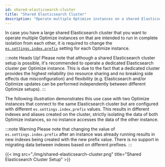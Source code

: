```yaml
---
id: shared-elasticsearch-cluster
title: "Shared Elasticsearch Cluster"
description: "Operate multiple Optimize instances on a shared Elasticsearch cluster."
---
```


In case you have a large shared Elasticsearch cluster that you want to operate multiple Optimize instances on that are intended to run in complete isolation from each other, it is required to change the [`es.settings.index.prefix`](../configuration/#index-settings) setting for each Optimize instance.

:::note Heads Up!
Please note that although a shared Elasticsearch cluster setup is possible, it's recommended to operate a dedicated Elasticsearch cluster per Optimize instance.
This is due to the fact that a dedicated cluster provides the highest reliability (no resource sharing and no breaking side effects due misconfiguration) and flexibility (e.g. Elasticsearch and/or Optimize updates can be performed independently between different Optimize setups).
:::

The following illustration demonstrates this use case with two Optimize instances that connect to the same Elasticsearch cluster but are configured with different `es.settings.index.prefix` values. This results in different indexes and aliases created on the cluster, strictly isolating the data of both Optimize instances, so no instance accesses the data of the other instance.

:::note Warning
Please note that changing the value of `es.settings.index.prefix` after an instance was already running results in new indexes being created with the new prefix value. There is no support in migrating data between indexes based on different prefixes.
:::

{{< img src="./img/shared-elasticsearch-cluster.png" title="Shared Elasticsearch Cluster Setup" >}}
